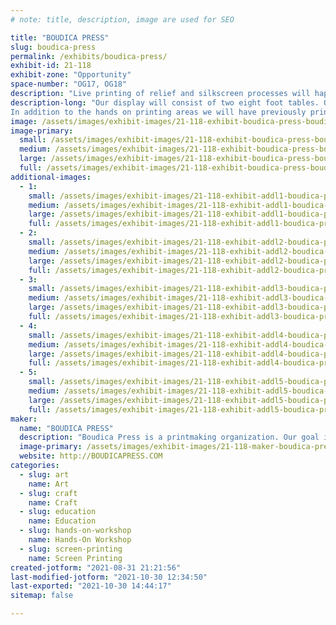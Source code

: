 ```yaml
---
# note: title, description, image are used for SEO

title: "BOUDICA PRESS"
slug: boudica-press
permalink: /exhibits/boudica-press/
exhibit-id: 21-118
exhibit-zone: "Opportunity"
space-number: "OG17, OG18"
description: "Live printing of relief and silkscreen processes will happen where visitors can experience printing."
description-long: "Our display will consist of two eight foot tables. On one table we will have examples of relief prints and the necessary equipment for visitors to make their own relief print to take with them. This will be one of our make and take  offers for the public. They will see and touch ink rollers and carved blocks. Participants will print a carved linoleum block onto paper. On the second table we will have examples of silkscreen prints and the equipment to have visitors make their own silkscreen print to take home with them. This is the second area we will have where visitors will be able to make a silkscreen print in paper and take it home with them.
In addition to the hands on printing areas we will have previously printed images for sale to visitors as well as buttons, stickers, and shirts for sale. All of the items for sale have been hand printed by members of BOUDICA PRESS."
image: /assets/images/exhibit-images/21-118-exhibit-boudica-press-boudica-table4-large.png
image-primary: 
  small: /assets/images/exhibit-images/21-118-exhibit-boudica-press-boudica-table4-small.png
  medium: /assets/images/exhibit-images/21-118-exhibit-boudica-press-boudica-table4-medium.png
  large: /assets/images/exhibit-images/21-118-exhibit-boudica-press-boudica-table4-large.png
  full: /assets/images/exhibit-images/21-118-exhibit-boudica-press-boudica-table4-full.png
additional-images: 
  - 1:
    small: /assets/images/exhibit-images/21-118-exhibit-addl1-boudica-press-boudica-buttons-small.png
    medium: /assets/images/exhibit-images/21-118-exhibit-addl1-boudica-press-boudica-buttons-medium.png
    large: /assets/images/exhibit-images/21-118-exhibit-addl1-boudica-press-boudica-buttons-large.png
    full: /assets/images/exhibit-images/21-118-exhibit-addl1-boudica-press-boudica-buttons-full.png
  - 2:
    small: /assets/images/exhibit-images/21-118-exhibit-addl2-boudica-press-boudica-table1-small.png
    medium: /assets/images/exhibit-images/21-118-exhibit-addl2-boudica-press-boudica-table1-medium.png
    large: /assets/images/exhibit-images/21-118-exhibit-addl2-boudica-press-boudica-table1-large.png
    full: /assets/images/exhibit-images/21-118-exhibit-addl2-boudica-press-boudica-table1-full.png
  - 3:
    small: /assets/images/exhibit-images/21-118-exhibit-addl3-boudica-press-boudica-table2-small.png
    medium: /assets/images/exhibit-images/21-118-exhibit-addl3-boudica-press-boudica-table2-medium.png
    large: /assets/images/exhibit-images/21-118-exhibit-addl3-boudica-press-boudica-table2-large.png
    full: /assets/images/exhibit-images/21-118-exhibit-addl3-boudica-press-boudica-table2-full.png
  - 4:
    small: /assets/images/exhibit-images/21-118-exhibit-addl4-boudica-press-boudica-table3-small.png
    medium: /assets/images/exhibit-images/21-118-exhibit-addl4-boudica-press-boudica-table3-medium.png
    large: /assets/images/exhibit-images/21-118-exhibit-addl4-boudica-press-boudica-table3-large.png
    full: /assets/images/exhibit-images/21-118-exhibit-addl4-boudica-press-boudica-table3-full.png
  - 5:
    small: /assets/images/exhibit-images/21-118-exhibit-addl5-boudica-press-boudica-table5-small.png
    medium: /assets/images/exhibit-images/21-118-exhibit-addl5-boudica-press-boudica-table5-medium.png
    large: /assets/images/exhibit-images/21-118-exhibit-addl5-boudica-press-boudica-table5-large.png
    full: /assets/images/exhibit-images/21-118-exhibit-addl5-boudica-press-boudica-table5-full.png
maker: 
  name: "BOUDICA PRESS"
  description: "Boudica Press is a printmaking organization. Our goal is to share the art of different printmaking processes with as many people as possible. Through educational events we empower people by teaching them new ways of making. "
  image-primary: /assets/images/exhibit-images/21-118-maker-boudica-press-logo-4inch-boudica-medium.png
  website: http://BOUDICAPRESS.COM
categories: 
  - slug: art
    name: Art
  - slug: craft
    name: Craft
  - slug: education
    name: Education
  - slug: hands-on-workshop
    name: Hands-On Workshop
  - slug: screen-printing
    name: Screen Printing
created-jotform: "2021-08-31 21:21:56"
last-modified-jotform: "2021-10-30 12:34:50"
last-exported: "2021-10-30 14:44:17"
sitemap: false

---
```

